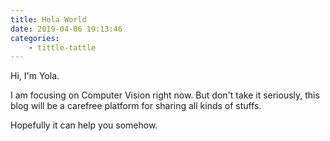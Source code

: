 ```yaml
---
title: Hola World
date: 2019-04-06 19:13:46
categories: 
	- tittle-tattle
---
```

Hi, I'm Yola.

<!-- more -->

I am focusing on Computer Vision right now. But don't take it seriously, this blog will be a carefree platform for sharing all kinds of stuffs. 

Hopefully it can help you somehow.

